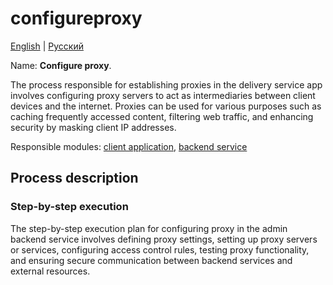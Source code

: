 # configureproxy

[English](configureproxy.md) | [Русский](configureproxy.ru.md)

Name: **Configure proxy**.

The process responsible for establishing proxies in the delivery service app involves configuring proxy servers to act as intermediaries between client devices and the internet. Proxies can be used for various purposes such as caching frequently accessed content, filtering web traffic, and enhancing security by masking client IP addresses.

Responsible modules: [client application](../../frontend/adminclient.md), [backend service](../../backend/adminbackend.md)

## Process description

### Step-by-step execution

The step-by-step execution plan for configuring proxy in the admin backend service involves defining proxy settings, setting up proxy servers or services, configuring access control rules, testing proxy functionality, and ensuring secure communication between backend services and external resources.
